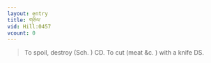 ```yaml
---
layout: entry
title: གཅིལ་
vid: Hill:0457
vcount: 0
---
```


> To spoil, destroy (Sch\.
) CD\.
 To cut (meat &c\.
) with a knife DS\.

